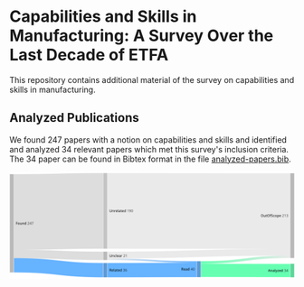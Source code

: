 # Capabilities and Skills in Manufacturing: A Survey Over the Last Decade of ETFA

This repository contains additional material of the survey on capabilities and skills in manufacturing.

## Analyzed Publications

We found 247 papers with a notion on capabilities and skills and identified and analyzed 34 relevant papers which met this survey's inclusion criteria.
The 34 paper can be found in Bibtex format in the file [analyzed-papers.bib](/analyzed-publications.bib).

![Sankey diagram papers found and analyzed](/graphics/Sankey_PapersFoundReadAnalyzed.svg)

